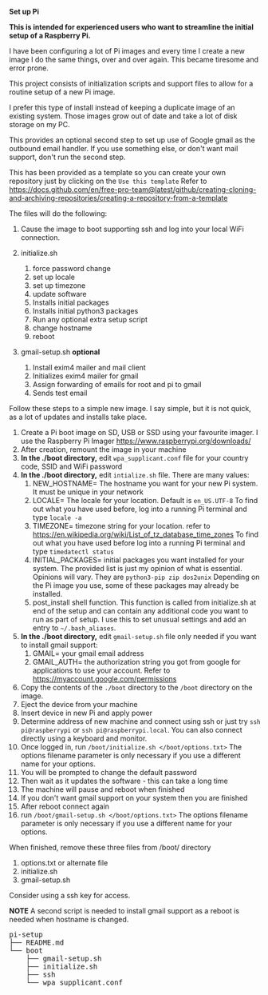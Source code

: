 __Set up Pi__

**This is intended for experienced users who want to streamline the initial setup of a Raspberry Pi.**

I have been configuring a lot of Pi images and every time I create a new image I do the same things, over and over again. This became tiresome and error prone.

This project consists of initialization scripts and support files to allow for a routine setup of a new Pi image.

I prefer this type of install instead of keeping a duplicate image of an existing system. Those images grow out of date and take a lot of disk storage on my PC.

This provides an optional second step to set up use of Google gmail as the outbound email handler. If you use something else, or don't want mail support, don't run the second step.

This has been provided as a template so you can create your own repository just by clicking on the `Use this template`  Refer to https://docs.github.com/en/free-pro-team@latest/github/creating-cloning-and-archiving-repositories/creating-a-repository-from-a-template


The files will do the following:

1. Cause the image to boot supporting ssh and log into your local WiFi connection.

2. initialize.sh
   1. force password change
   2. set up locale
   3. set up timezone
   4. update software
   5. Installs initial packages
   6. Installs initial python3 packages
   7. Run any optional extra setup script
   8. change hostname
   9. reboot
3. gmail-setup.sh __optional__
   1. Install exim4 mailer and mail client
   2. Initializes exim4 mailer for gmail
   3. Assign forwarding of emails for root and pi to gmail
   4. Sends test email

Follow these steps to a simple new image. I say simple, but it is not quick, as a lot of updates and installs take place.

1. Create a Pi boot image on SD, USB or SSD using your favourite imager. I use the Raspberry Pi Imager https://www.raspberrypi.org/downloads/
2. After creation, remount the image in your machine
4. __In the ./boot directory,__ edit `wpa_supplicant.conf` file for your country code, SSID and WiFi password
5. __In the ./boot directory,__ edit `intialize.sh` file.  There are many values:
   1. NEW_HOSTNAME= The hostname you want for your new Pi system. It must be unique in your network
   2. LOCALE= The locale for your location. Default is `en_US.UTF-8` To find out what you have used before, log into a running Pi terminal and type `locale -a`
   3. TIMEZONE= timezone string for your location. refer to https://en.wikipedia.org/wiki/List_of_tz_database_time_zones To find out what you have used before log into a running Pi terminal and type `timedatectl status`
   4. INITIAL_PACKAGES= initial packages you want installed for your system. The provided list is just my opinion of what is essential. Opinions will vary. They are `python3-pip zip dos2unix` Depending on the Pi image you use, some of these packages may already be installed.
   5. post_install shell function. This function is called from initialize.sh at end of the setup and can contain any additional code you want to run as part of setup. I use this to set unusual settings and add an entry to `~/.bash_aliases`.
6. __In the ./boot directory,__ edit `gmail-setup.sh` file only needed if you want to install gmail support:
      1. GMAIL= your gmail email address
      2. GMAIL_AUTH= the authorization string you got from google for applications to use your account. Refer to https://myaccount.google.com/permissions
7. Copy the contents of the `./boot` directory to the `/boot` directory on the image.
8. Eject the device from your machine
9. Insert device in new Pi and apply power
10. Determine address of new machine and connect using ssh or just try `ssh pi@raspberrypi` or `ssh pi@raspberrypi.local`. You can also connect directly using a keyboard and monitor.
11. Once logged in, run `/boot/initialize.sh </boot/options.txt>` The options filename parameter is only necessary if you use a different name for your options.
12. You will be prompted to change the default password
13. Then wait as it updates the software - this can take a long time
14. The machine will pause and reboot when finished
15. If you don't want gmail support on your system then you are finished
16. After reboot connect again
17. run `/boot/gmail-setup.sh </boot/options.txt>` The options filename parameter is only necessary if you use a different name for your options.


When finished, remove these three files from /boot/ directory
1.  options.txt or alternate file
2.  initialize.sh
3.  gmail-setup.sh

Consider using a ssh key for access.

**NOTE** A second script is needed to install gmail support as a reboot is needed when hostname is changed.

<pre>
pi-setup
├── README.md
└── boot
    ├── gmail-setup.sh
    ├── initialize.sh
    ├── ssh
    └── wpa_supplicant.conf
</pre>
